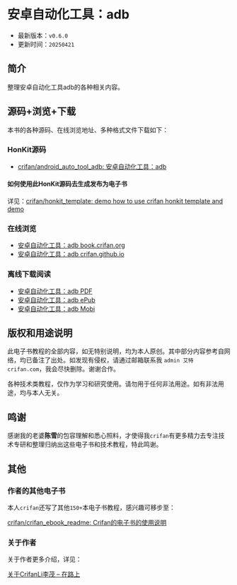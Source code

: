 # 安卓自动化工具：adb

* 最新版本：`v0.6.0`
* 更新时间：`20250421`

## 简介

整理安卓自动化工具adb的各种相关内容。

## 源码+浏览+下载

本书的各种源码、在线浏览地址、多种格式文件下载如下：

### HonKit源码

* [crifan/android_auto_tool_adb: 安卓自动化工具：adb](https://github.com/crifan/android_auto_tool_adb)

#### 如何使用此HonKit源码去生成发布为电子书

详见：[crifan/honkit_template: demo how to use crifan honkit template and demo](https://github.com/crifan/honkit_template)

### 在线浏览

* [安卓自动化工具：adb book.crifan.org](https://book.crifan.org/books/android_auto_tool_adb/website/)
* [安卓自动化工具：adb crifan.github.io](https://crifan.github.io/android_auto_tool_adb/website/)

### 离线下载阅读

* [安卓自动化工具：adb PDF](https://book.crifan.org/books/android_auto_tool_adb/pdf/android_auto_tool_adb.pdf)
* [安卓自动化工具：adb ePub](https://book.crifan.org/books/android_auto_tool_adb/epub/android_auto_tool_adb.epub)
* [安卓自动化工具：adb Mobi](https://book.crifan.org/books/android_auto_tool_adb/mobi/android_auto_tool_adb.mobi)

## 版权和用途说明

此电子书教程的全部内容，如无特别说明，均为本人原创。其中部分内容参考自网络，均已备注了出处。如发现有侵权，请通过邮箱联系我 `admin 艾特 crifan.com`，我会尽快删除。谢谢合作。

各种技术类教程，仅作为学习和研究使用。请勿用于任何非法用途。如有非法用途，均与本人无关。

## 鸣谢

感谢我的老婆**陈雪**的包容理解和悉心照料，才使得我`crifan`有更多精力去专注技术专研和整理归纳出这些电子书和技术教程，特此鸣谢。

## 其他

### 作者的其他电子书

本人`crifan`还写了其他`150+`本电子书教程，感兴趣可移步至：

[crifan/crifan_ebook_readme: Crifan的电子书的使用说明](https://github.com/crifan/crifan_ebook_readme)

### 关于作者

关于作者更多介绍，详见：

[关于CrifanLi李茂 – 在路上](https://www.crifan.org/about/)

